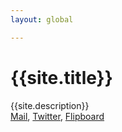 ```yaml
---
layout: global

---
```


<div class="container-fluid">
  <div class="row">
    <div class="col-sm-12 col-md-10 col-md-offset-1">
      <h1>{{site.title}}</h1>
      <p>{{site.description}}<br>
        <a href="mailto:contact@p-jo.se">Mail</a>,
        <a href="http://twitter.com/p_jo">Twitter</a>,
        <a href="https://flipboard.com/@p_jo/reclaiming-the-future-luam4kfty">Flipboard</a>
      </p>
    </div>
  </div>
</div>